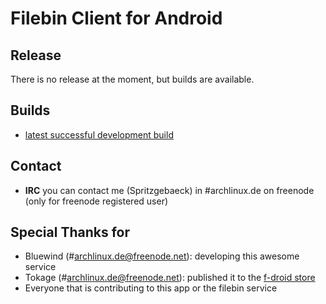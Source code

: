 # Filebin Client for Android

## Release
There is no release at the moment, but builds are available.

## Builds

- [latest successful development build](https://ci.devunit.eu/job/fb-android%20nightly/lastSuccessfulBuild/artifact/app/build/outputs/apk/app-debug-unaligned.apk)


## Contact
- **IRC** you can contact me (Spritzgebaeck) in #archlinux.de on freenode (only for freenode registered user)


## Special Thanks for

- Bluewind (#archlinux.de@freenode.net): developing this awesome service
- Tokage (#archlinux.de@freenode.net): published it to the [f-droid store](https://f-droid.org/)
- Everyone that is contributing to this app or the filebin service
